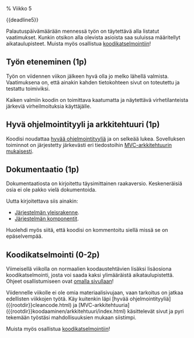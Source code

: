 % Viikko 5
<!-- order: 1 -->

<deadline>{{deadline5}}</deadline>

Palautuspäivämäärään mennessä työn on täytettävä alla listatut vaatimukset.
Kunkin otsikon alla olevista asioista saa suluissa määritellyt aikataulupisteet.
Muista myös osallistua [koodikatselmointiin](../koodikatselmointi.html)!

## Työn eteneminen (1p)

Työn on viidennen viikon jälkeen hyvä olla jo melko lähellä valmista.
Vaatimuksena on, että ainakin kahden tietokohteen sivut on toteutettu 
ja testattu toimiviksi.

Kaiken valmiin koodin on toimittava kaatumatta ja näytettävä virhetilanteista
järkeviä virheilmoituksia käyttäjälle.

## Hyvä ohjelmointityyli ja arkkitehtuuri (1p)

Koodisi noudattaa [hyvää ohjelmointityyliä]({{rootdir}}cleancode.html) ja on selkeää lukea. 
Sovelluksen toiminnot on järjestetty järkevästi eri
tiedostoihin [MVC-arkkitehtuurin mukaisesti]({{rootdir}}koodaaminen/arkkitehtuuri/index.html).

## Dokumentaatio (1p)

Dokumentaatiosta on kirjoitettu täysimittainen raakaversio. 
Keskeneräisiä osia ei ole pakko vielä dokumentoida.

Uutta kirjoitettava siis ainakin:

* [Järjestelmän yleisrakenne]({{rootdir}}dokumentaatio-ohje.html#järjestelmän-yleisrakenne).
* [Järjestelmän komponentit]({{rootdir}}dokumentaatio-ohje.html#järjestelmän-komponentit).

Huolehdi myös siitä, että koodisi on kommentoitu siellä missä se on epäselvempää.

## Koodikatselmointi (0-2p)

Viimeisellä viikolla on normaalien koodaustehtävien lisäksi lisäosiona koodikatselmointi,
josta voi saada kaksi ylimääräistä aikataulupistettä.
Ohjeet osallistumiseen ovat [omalla sivullaan](../koodikatselmointi.html)!

<ohje>
Viidennelle viikolle ei ole omia materiaalisivujaan, vaan tarkoitus on jatkaa edellisten viikkojen työtä.
Käy kuitenkin läpi [hyvää ohjelmointityyliä]({{rootdir}}cleancode.html) ja
[MVC-arkkitehtuuria]({{rootdir}}koodaaminen/arkkitehtuuri/index.html)
käsittelevät sivut ja pyri tekemään työstäsi mahdollisuuksien mukaan siistimpi.

Muista myös osallistua [koodikatselmointiin](../koodikatselmointi.html)!
</ohje>
